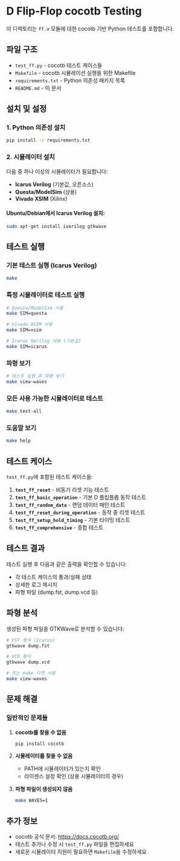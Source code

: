 # D Flip-Flop cocotb Testing

이 디렉토리는 `ff.v` 모듈에 대한 cocotb 기반 Python 테스트를 포함합니다.

## 파일 구조

- `test_ff.py` - cocotb 테스트 케이스들
- `Makefile` - cocotb 시뮬레이션 실행을 위한 Makefile
- `requirements.txt` - Python 의존성 패키지 목록
- `README.md` - 이 문서

## 설치 및 설정

### 1. Python 의존성 설치
```bash
pip install -r requirements.txt
```

### 2. 시뮬레이터 설치
다음 중 하나 이상의 시뮬레이터가 필요합니다:
- **Icarus Verilog** (기본값, 오픈소스)
- **Questa/ModelSim** (상용)
- **Vivado XSIM** (Xilinx)

#### Ubuntu/Debian에서 Icarus Verilog 설치:
```bash
sudo apt-get install iverilog gtkwave
```

## 테스트 실행

### 기본 테스트 실행 (Icarus Verilog)
```bash
make
```

### 특정 시뮬레이터로 테스트 실행
```bash
# Questa/ModelSim 사용
make SIM=questa

# Vivado XSIM 사용
make SIM=xsim

# Icarus Verilog 사용 (기본값)
make SIM=icarus
```

### 파형 보기
```bash
# 테스트 실행 후 파형 보기
make view-waves
```

### 모든 사용 가능한 시뮬레이터로 테스트
```bash
make test-all
```

### 도움말 보기
```bash
make help
```

## 테스트 케이스

`test_ff.py`에 포함된 테스트 케이스들:

1. **`test_ff_reset`** - 비동기 리셋 기능 테스트
2. **`test_ff_basic_operation`** - 기본 D 플립플롭 동작 테스트
3. **`test_ff_random_data`** - 랜덤 데이터 패턴 테스트
4. **`test_ff_reset_during_operation`** - 동작 중 리셋 테스트
5. **`test_ff_setup_hold_timing`** - 기본 타이밍 테스트
6. **`test_ff_comprehensive`** - 종합 테스트

## 테스트 결과

테스트 실행 후 다음과 같은 출력을 확인할 수 있습니다:
- 각 테스트 케이스의 통과/실패 상태
- 상세한 로그 메시지
- 파형 파일 (dump.fst, dump.vcd 등)

## 파형 분석

생성된 파형 파일을 GTKWave로 분석할 수 있습니다:
```bash
# FST 형식 (Icarus)
gtkwave dump.fst

# VCD 형식
gtkwave dump.vcd

# 또는 make 타겟 사용
make view-waves
```

## 문제 해결

### 일반적인 문제들

1. **cocotb를 찾을 수 없음**
   ```bash
   pip install cocotb
   ```

2. **시뮬레이터를 찾을 수 없음**
   - PATH에 시뮬레이터가 있는지 확인
   - 라이센스 설정 확인 (상용 시뮬레이터의 경우)

3. **파형 파일이 생성되지 않음**
   ```bash
   make WAVES=1
   ```

## 추가 정보

- cocotb 공식 문서: https://docs.cocotb.org/
- 테스트 추가나 수정 시 `test_ff.py` 파일을 편집하세요
- 새로운 시뮬레이터 지원이 필요하면 `Makefile`을 수정하세요
